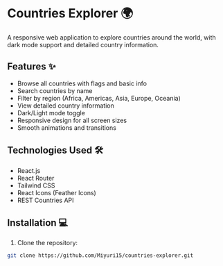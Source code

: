 # Countries Explorer 🌍

A responsive web application to explore countries around the world, with dark mode support and detailed country information.



## Features ✨
- Browse all countries with flags and basic info
- Search countries by name
- Filter by region (Africa, Americas, Asia, Europe, Oceania)
- View detailed country information
- Dark/Light mode toggle
- Responsive design for all screen sizes
- Smooth animations and transitions

## Technologies Used 🛠️
- React.js
- React Router
- Tailwind CSS
- React Icons (Feather Icons)
- REST Countries API

## Installation 💻

1. Clone the repository:
```bash
git clone https://github.com/Miyuri15/countries-explorer.git
